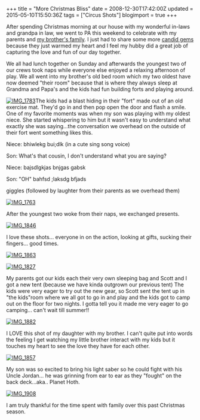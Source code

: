 +++
title = "More Christmas Bliss"
date = 2008-12-30T17:42:00Z
updated = 2015-05-10T15:50:36Z
tags = ["Circus Shots"]
blogimport = true 
+++

 After spending Christmas morning at our house with my wonderful in-laws and grandpa in law, we went to PA this weekend to celebrate with my parents and [my brother's family](http://mutheringheights.blogspot.com/).  I just had to share some more [candid gems](http://lifeatthecircus.com/2008/12/29/candid-gems/) because they just warmed my heart and I feel my hubby did a great job of capturing the love and fun of our day together.  

We all had lunch together on Sunday and afterwards the youngest two of our crews took naps while everyone else enjoyed a relaxing afternoon of play.  We all went into my brother's old bed room which my two oldest have now deemed "their room" because that is where they always sleep at Grandma and Papa's and the kids had fun building forts and playing around.  

[![IMG_1783](https://latc.s3.amazonaws.com/wp-content/uploads/2008/12/img-1783-thumb.jpg)](https://latc.s3.amazonaws.com/wp-content/uploads/2008/12/img-1783.jpg)The kids had a blast hiding in their "fort" made out of an old exercise mat.  They'd go in and then pop open the door and flash a smile.  One of my favorite moments was when my son was playing with my oldest niece.  She started whispering to him but it wasn't easy to understand what exactly she was saying...the conversation we overhead on the outside of their fort went something likes this.

Niece:  bhiwlekg bui;dlk (in a cute sing song voice)

Son:  What's that cousin, I don't understand what you are saying?

Niece:  bajsdlgkjas bnjgas gabsk

Son:  "OH"  bahfsd ;laksdg bfjads

giggles  (followed by laughter from their parents as we overhead them)

[![IMG_1763](https://latc.s3.amazonaws.com/wp-content/uploads/2008/12/img-1763-thumb.jpg)](https://latc.s3.amazonaws.com/wp-content/uploads/2008/12/img-1763.jpg)

After the youngest two woke from their naps, we exchanged presents. 

[![IMG_1846](https://latc.s3.amazonaws.com/wp-content/uploads/2008/12/img-1846-thumb.jpg)](https://latc.s3.amazonaws.com/wp-content/uploads/2008/12/img-1846.jpg)

I love these shots... everyone in on the action, looking at gifts, sucking their fingers... good times.

[![IMG_1863](https://latc.s3.amazonaws.com/wp-content/uploads/2008/12/img-1863-thumb.jpg)](https://latc.s3.amazonaws.com/wp-content/uploads/2008/12/img-1863.jpg)

[![IMG_1827](https://latc.s3.amazonaws.com/wp-content/uploads/2008/12/img-1827-thumb.jpg)](https://latc.s3.amazonaws.com/wp-content/uploads/2008/12/img-1827.jpg)

My parents got our kids each their very own sleeping bag and Scott and I got a new tent (because we have kinda outgrown our previous tent)  The kids were very eager to try out the new gear, so Scott sent the tent up in "the kids"room where we all got to go in and play and the kids got to camp out on the floor for two nights.  I gotta tell you it made me very eager to go camping... can't wait till summer!!

[![IMG_1882](https://latc.s3.amazonaws.com/wp-content/uploads/2008/12/img-1882-thumb.jpg)](https://latc.s3.amazonaws.com/wp-content/uploads/2008/12/img-1882.jpg)

I LOVE this shot of my daughter with my brother.  I can't quite put into words the feeling I get watching my little brother interact with my kids but it touches my heart to see the love they have for each other.  

[![IMG_1857](https://latc.s3.amazonaws.com/wp-content/uploads/2008/12/img-1857-thumb.jpg)](https://latc.s3.amazonaws.com/wp-content/uploads/2008/12/img-1857.jpg)

My son was so excited to bring his light saber so he could fight with his Uncle Jordan... he was grinning from ear to ear as they "fought" on the back deck...aka.. Planet Hoth.

 

[![IMG_1908](https://latc.s3.amazonaws.com/wp-content/uploads/2008/12/img-1908-thumb.jpg)](https://latc.s3.amazonaws.com/wp-content/uploads/2008/12/img-1908.jpg)

I am truly thankful for the time spent with family over this past Christmas season.  
